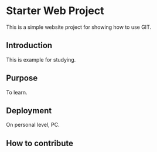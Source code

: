 # Starter Web Project

This is a simple website project for showing how to use GIT.

## Introduction

This is example for studying.

## Purpose

To learn.

## Deployment

On personal level, PC.

## How to contribute